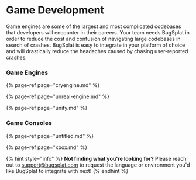 # Game Development

Game engines are some of the largest and most complicated codebases that developers will encounter in their careers. Your team needs BugSplat in order to reduce the cost and confusion of navigating large codebases in search of crashes. BugSplat is easy to integrate in your platform of choice and will drastically reduce the headaches caused by chasing user-reported crashes.

### Game Engines

{% page-ref page="cryengine.md" %}

{% page-ref page="unreal-engine.md" %}

{% page-ref page="unity.md" %}

### Game Consoles 

{% page-ref page="untitled.md" %}

{% page-ref page="xbox.md" %}



{% hint style="info" %}
**Not finding what you're looking for?**  Please reach out to [support@bugsplat.com](mailto:support@bugsplat.com) to request the language or environment you'd like BugSplat to integrate with next!
{% endhint %}



